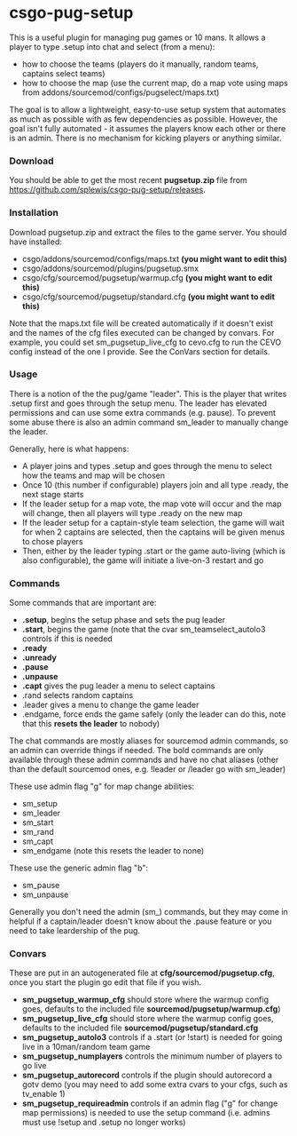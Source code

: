 csgo-pug-setup
===========================

This is a useful plugin for managing pug games or 10 mans. It allows a player to type .setup into chat and select (from a menu):
- how to choose the teams (players do it manually, random teams, captains select teams)
- how to choose the map (use the current map, do a map vote using maps from addons/sourcemod/configs/pugselect/maps.txt)

The goal is to allow a lightweight, easy-to-use setup system that automates as much as possible with as few dependencies as possible. However,
the goal isn't fully automated - it assumes the players know each other or there is an admin. There is no mechanism for kicking players or anything similar.

### Download
You should be able to get the most recent **pugsetup.zip** file from https://github.com/splewis/csgo-pug-setup/releases.

### Installation
Download pugsetup.zip and extract the files to the game server. You should have installed:
- csgo/addons/sourcemod/configs/maps.txt **(you might want to edit this)**
- csgo/addons/sourcemod/plugins/pugsetup.smx
- csgo/cfg/sourcemod/pugsetup/warmup.cfg **(you might want to edit this)**
- csgo/cfg/sourcemod/pugsetup/standard.cfg **(you might want to edit this)**

Note that the maps.txt file will be created automatically if it doesn't exist and the names of the cfg files executed can be changed by convars. For example, you could set sm_pugsetup_live_cfg to cevo.cfg to run the CEVO config instead of the one I provide. See the ConVars section for details.

### Usage
There is a notion of the the pug/game "leader". This is the player that writes .setup first and goes through the setup menu. The leader has elevated permissions and can use some extra commands (e.g. pause). To prevent some abuse there is also an admin command sm_leader to manually change the leader.

Generally, here is what happens:
- A player joins and types .setup and goes through the menu to select how the teams and map will be chosen
- Once 10 (this number if configurable) players join and all type .ready, the next stage starts
- If the leader setup for a map vote, the map vote will occur and the map will change, then all players will type .ready on the new map
- If the leader setup for a captain-style team selection, the game will wait for when 2 captains are selected, then the captains will be given menus to chose players
- Then, either by the leader typing .start or the game auto-living (which is also configurable), the game will initiate a live-on-3 restart and go

### Commands

Some commands that are important are:
- **.setup**, begins the setup phase and sets the pug leader
- **.start**, begins the game (note that the cvar sm_teamselect_autolo3 controls if this is needed
- **.ready**
- **.unready**
- **.pause**
- **.unpause**
- **.capt** gives the pug leader a menu to select captains
- .rand selects random captains
- .leader gives a menu to change the game leader
- .endgame, force ends the game safely (only the leader can do this, note that this **resets the leader** to nobody)

The chat commands are mostly aliases for sourcemod admin commands, so an admin can override things if needed. The bold commands are only available through these admin commands and have no chat aliases (other than the default sourcemod ones, e.g. !leader or /leader go with sm_leader)

These use admin flag "g" for map change abilities:
- sm_setup
- sm_leader
- sm_start
- sm_rand
- sm_capt
- sm_endgame (note this resets the leader to none)

These use the generic admin flag "b":
- sm_pause
- sm_unpause

Generally you don't need the admin (sm_) commands, but they may come in helpful if a captain/leader doesn't know about the .pause feature or
you need to take leardership of the pug.

### Convars
These are put in an autogenerated file at **cfg/sourcemod/pugsetup.cfg**, once you start the plugin go edit that file if you wish.
- **sm_pugsetup_warmup_cfg** should store where the warmup config goes, defaults to the included file **sourcemod/pugsetup/warmup.cfg**)
- **sm_pugsetup_live_cfg** should store where the warmup config goes, defaults to the included file **sourcemod/pugsetup/standard.cfg**
- **sm_pugsetup_autolo3** controls if a .start (or !start) is needed for going live in a 10man/random team game
- **sm_pugsetup_numplayers** controls the minimum number of players to go live
- **sm_pugsetup_autorecord** controls if the plugin should autorecord a gotv demo (you may need to add some extra cvars to your cfgs, such as tv_enable 1)
- **sm_pugsetup_requireadmin** controls if an admin flag ("g" for change map permissions) is needed to use the setup command (i.e. admins must use !setup and .setup no longer works)
